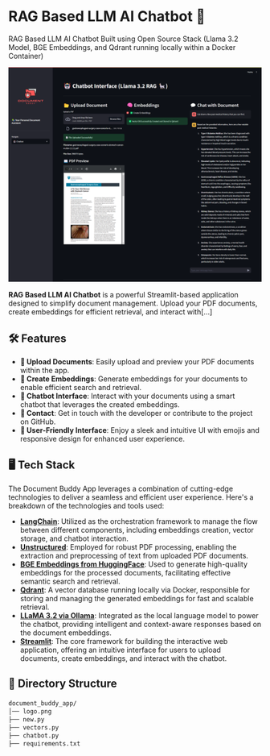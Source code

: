 # RAG Based LLM AI Chatbot 🤖

RAG Based LLM AI Chatbot Built using Open Source Stack (Llama 3.2 Model, BGE Embeddings, and Qdrant running locally within a Docker Container)

![RAG Based LLM AI Chatbot](sct.png)

**RAG Based LLM AI Chatbot** is a powerful Streamlit-based application designed to simplify document management. Upload your PDF documents, create embeddings for efficient retrieval, and interact with[...]

## 🛠️ Features

- **📂 Upload Documents**: Easily upload and preview your PDF documents within the app.
- **🧠 Create Embeddings**: Generate embeddings for your documents to enable efficient search and retrieval.
- **🤖 Chatbot Interface**: Interact with your documents using a smart chatbot that leverages the created embeddings.
- **📧 Contact**: Get in touch with the developer or contribute to the project on GitHub.
- **🌟 User-Friendly Interface**: Enjoy a sleek and intuitive UI with emojis and responsive design for enhanced user experience.

## 🖥️ Tech Stack

The Document Buddy App leverages a combination of cutting-edge technologies to deliver a seamless and efficient user experience. Here's a breakdown of the technologies and tools used:

- **[LangChain](https://langchain.readthedocs.io/)**: Utilized as the orchestration framework to manage the flow between different components, including embeddings creation, vector storage, and chatbot interaction.
- **[Unstructured](https://github.com/Unstructured-IO/unstructured)**: Employed for robust PDF processing, enabling the extraction and preprocessing of text from uploaded PDF documents.
- **[BGE Embeddings from HuggingFace](https://huggingface.co/BAAI/bge-small-en)**: Used to generate high-quality embeddings for the processed documents, facilitating effective semantic search and retrieval.
- **[Qdrant](https://qdrant.tech/)**: A vector database running locally via Docker, responsible for storing and managing the generated embeddings for fast and scalable retrieval.
- **[LLaMA 3.2 via Ollama](https://ollama.com/)**: Integrated as the local language model to power the chatbot, providing intelligent and context-aware responses based on the document embeddings.
- **[Streamlit](https://streamlit.io/)**: The core framework for building the interactive web application, offering an intuitive interface for users to upload documents, create embeddings, and interact with the chatbot.

## 📁 Directory Structure

```plaintext
document_buddy_app/
│── logo.png
├── new.py
├── vectors.py
├── chatbot.py
├── requirements.txt

